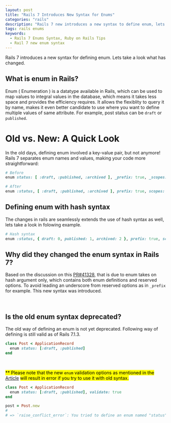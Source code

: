 ```yaml
---
layout: post
title: "Rails 7 Introduces New Syntax for Enums"
categories: "rails"
description: "Rails 7 new introduces a new syntax to define enum, lets see what has changed since older versions of rails"
tags: rails enums
keywords:
  - Rails 7 Enums Syntax, Ruby on Rails Tips
  - Rail 7 new enum syntax
---
```


Rails 7 introduces a new syntax for defining enum. Lets take a look what has changed.

## What is enum in Rails?
Enum ( Enumeration ) is a datatype available in Rails, which can be used to map values to integral values in the database, which means it takes less space and provides the efficiency requires. It allows the flexiblity to query it by name, makes it even better candidate to use where you want to define multiple values of same attribute. For example, post status can be `draft` or `published`.

# Old vs. New: A Quick Look

In the old days, defining enum involved a key-value pair, but not anymore! Rails 7 separates enum names and values, making your code more straightforward:

```ruby
# Before
enum status: [ :draft, :published, :archived ], _prefix: true, _scopes: false

# After
enum :status, [ :draft, :published, :archived ], prefix: true, scopes: false

```

## Defining enum with hash syntax

The changes in rails are seamlessly extends the use of hash syntax as well, lets take a look in folowing example.

```ruby
# Hash syntax
enum :status, { draft: 0, published: 1, archived: 2 }, prefix: true, scopes: false

```

## Why did they changed the enum syntax in Rails 7?

Based on the discussion on this [PR#41328](https://github.com/rails/rails/pull/41328), that is due to enum takes on hash argument only, which contains both enum definitions and reserved options. To avoid leading an underscore from reserved options as in `_prefix` for example. This new syntax was introduced.

<br/>

## Is the old enum syntax deprecated?

The old way of defining an enum is not yet deprecated. Following way of defining is still valid as of Rails 7.1.3.

```ruby
class Post < ApplicationRecord
  enum status: [:draft, :published]
end
```
<br/>

<mark>** Please note that the new `enum` validation options as mentioned in the</mark> [Article](/rails/2024/02/03/rails-7.1-enum-validation.html) <mark>will result in error if you try to use it with old syntax.</mark>

```ruby
class Post < ApplicationRecord
  enum status: [:draft, :published], validate: true
end

post = Post.new
#
# => `raise_conflict_error`: You tried to define an enum named "status" on the model "Post", but this will generate a instance method "draft?", which is already defined by another enum. (ArgumentError)
```




